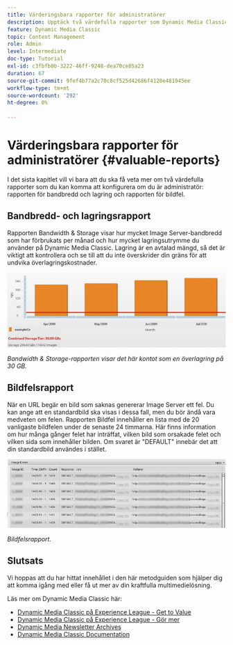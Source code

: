 ```yaml
---
title: Värderingsbara rapporter för administratörer
description: Upptäck två värdefulla rapporter som Dynamic Media Classic administratörer bör överväga att skapa.
feature: Dynamic Media Classic
topic: Content Management
role: Admin
level: Intermediate
doc-type: Tutorial
exl-id: c3fbfb0b-3222-46ff-9248-dea70ce85a23
duration: 67
source-git-commit: 9fef4b77a2c70c8cf525d42686f4120e481945ee
workflow-type: tm+mt
source-wordcount: '292'
ht-degree: 0%

---
```


# Värderingsbara rapporter för administratörer {#valuable-reports}

I det sista kapitlet vill vi bara att du ska få veta mer om två värdefulla rapporter som du kan komma att konfigurera om du är administratör: rapporten för bandbredd och lagring och rapporten för bildfel.

## Bandbredd- och lagringsrapport

Rapporten Bandwidth &amp; Storage visar hur mycket Image Server-bandbredd som har förbrukats per månad och hur mycket lagringsutrymme du använder på Dynamic Media Classic. Lagring är en avtalad mängd, så det är viktigt att kontrollera och se till att du inte överskrider din gräns för att undvika överlagringskostnader.

![bild](assets/valuable-reports/reports-1.jpg)

_Bandwidth &amp; Storage-rapporten visar det här kontot som en överlagring på 30 GB._

## Bildfelsrapport

När en URL begär en bild som saknas genererar Image Server ett fel. Du kan ange att en standardbild ska visas i dessa fall, men du bör ändå vara medveten om felen. Rapporten Bildfel innehåller en lista med de 20 vanligaste bildfelen under de senaste 24 timmarna. Här finns information om hur många gånger felet har inträffat, vilken bild som orsakade felet och vilken sida som innehåller bilden. Om svaret är &quot;DEFAULT&quot; innebär det att din standardbild användes i stället.

![bild](assets/valuable-reports/reports-2.jpg)

_Bildfelsrapport._

## Slutsats

Vi hoppas att du har hittat innehållet i den här metodguiden som hjälper dig att komma igång med eller få ut mer av din kraftfulla multimedielösning.

Läs mer om Dynamic Media Classic här:

- [Dynamic Media Classic på Experience League - Get to Value](https://guided.adobe.com/?launch=AEM-5a#recommended/solutions/experience-manager)
- [Dynamic Media Classic på Experience League - Gör mer](https://guided.adobe.com/?launch=AEM-6a#recommended/solutions/experience-manager)
- [Dynamic Media Newsletter Archives](https://experienceleague.adobe.com/docs/dynamic-media-classic/using/dynamic-media-newsletter.html)
- [Dynamic Media Classic Documentation](https://experienceleague.adobe.com/docs/dynamic-media-classic/using/home.html)
